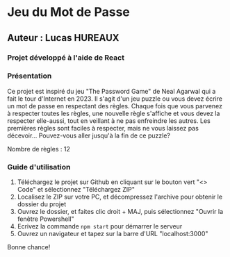 # Jeu du Mot de Passe
## Auteur : Lucas HUREAUX
### Projet développé à l'aide de React

### Présentation

Ce projet est inspiré du jeu "The Password Game" de Neal Agarwal qui a fait le tour d'Internet en 2023. Il s'agit d'un jeu puzzle ou vous devez écrire un mot de passe en respectant des règles. Chaque fois que vous parvenez à respecter toutes les règles, une nouvelle règle s'affiche et vous devez la respecter elle-aussi, tout en veillant à ne pas enfreindre les autres. Les premières règles sont faciles à respecter, mais ne vous laissez pas décevoir... Pouvez-vous aller jusqu'à la fin de ce puzzle?

Nombre de règles : 12


### Guide d'utilisation

1. Téléchargez le projet sur Github en cliquant sur le bouton vert "<> Code" et sélectionnez "Téléchargez ZIP"
2. Localisez le ZIP sur votre PC, et décompressez l'archive pour obtenir le dossier du projet
3. Ouvrez le dossier, et faites clic droit + MAJ, puis sélectionnez "Ouvrir la fenêtre Powershell"
4. Ecrivez la commande ```npm start``` pour démarrer le serveur
5. Ouvrez un navigateur et tapez sur la barre d'URL "localhost:3000"


Bonne chance!
